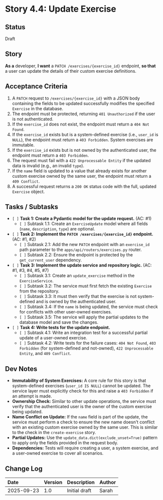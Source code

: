 # Story 4.4: Update Exercise

## Status

Draft

## Story

**As a** developer,
**I want** a `PATCH /exercises/{exercise_id}` endpoint,
**so that** a user can update the details of their custom exercise definitions.

## Acceptance Criteria

1.  A `PATCH` request to `/exercises/{exercise_id}` with a JSON body containing the fields to be updated successfully modifies the specified `Exercise` in the database.
2.  The endpoint must be protected, returning `401 Unauthorized` if the user is not authenticated.
3.  If the `exercise_id` does not exist, the endpoint must return a `404 Not Found`.
4.  If the `exercise_id` exists but is a system-defined exercise (i.e., `user_id` is `NULL`), the endpoint must return a `403 Forbidden`. System exercises are immutable.
5.  If the `exercise_id` exists but is not owned by the authenticated user, the endpoint must return a `403 Forbidden`.
6.  The request must fail with a `422 Unprocessable Entity` if the updated data is invalid (e.g., an invalid `type`).
7.  If the `name` field is updated to a value that already exists for another custom exercise owned by the same user, the endpoint must return a `409 Conflict`.
8.  A successful request returns a `200 OK` status code with the full, updated `Exercise` object.

## Tasks / Subtasks

*   `[ ]` **Task 1: Create a Pydantic model for the update request.** (AC: #1)
    *   `[ ]` Subtask 1.1: Create an `ExerciseUpdate` model where all fields (`name`, `description`, `type`) are optional.
*   `[ ]` **Task 2: Implement the `PATCH /exercises/{exercise_id}` endpoint.** (AC: #1, #2)
    *   `[ ]` Subtask 2.1: Add the new `PATCH` endpoint with an `exercise_id` path parameter to the `apps/api/routers/exercises.py` router.
    *   `[ ]` Subtask 2.2: Ensure the endpoint is protected by the `get_current_user` dependency.
*   `[ ]` **Task 3: Implement the update service and repository logic.** (AC: #1, #3, #4, #5, #7)
    *   `[ ]` Subtask 3.1: Create an `update_exercise` method in the `ExerciseService`.
    *   `[ ]` Subtask 3.2: The service must first fetch the existing `Exercise` from the repository.
    *   `[ ]` Subtask 3.3: It must then verify that the exercise is not system-defined and is owned by the authenticated user.
    *   `[ ]` Subtask 3.4: If the `name` is being updated, the service must check for conflicts with other user-owned exercises.
    *   `[ ]` Subtask 3.5: The service will apply the partial updates to the database model and save the changes.
*   `[ ]` **Task 4: Write tests for the update endpoint.**
    *   `[ ]` Subtask 4.1: Write an integration test for a successful partial update of a user-owned exercise.
    *   `[ ]` Subtask 4.2: Write tests for the failure cases: `404 Not Found`, `403 Forbidden` (for system-defined and not-owned), `422 Unprocessable Entity`, and `409 Conflict`.

## Dev Notes

*   **Immutability of System Exercises:** A core rule for this story is that system-defined exercises (`user_id IS NULL`) cannot be updated. The service layer must explicitly check for this and raise a `403 Forbidden` if an attempt is made.
*   **Ownership Check:** Similar to other update operations, the service must verify that the authenticated user is the owner of the custom exercise being updated.
*   **Name Conflict on Update:** If the `name` field is part of the update, the service must perform a check to ensure the new name doesn't conflict with an existing custom exercise owned by the same user. This is similar to the check in the `create-exercise` story.
*   **Partial Updates:** Use the `update_data.dict(exclude_unset=True)` pattern to apply only the fields provided in the request body.
*   **Dependencies:** Tests will require creating a user, a system exercise, and a user-owned exercise to cover all scenarios.

## Change Log

| Date | Version | Description | Author |
| :--- | :--- | :--- | :--- |
| 2025-09-23 | 1.0 | Initial draft | Sarah |
